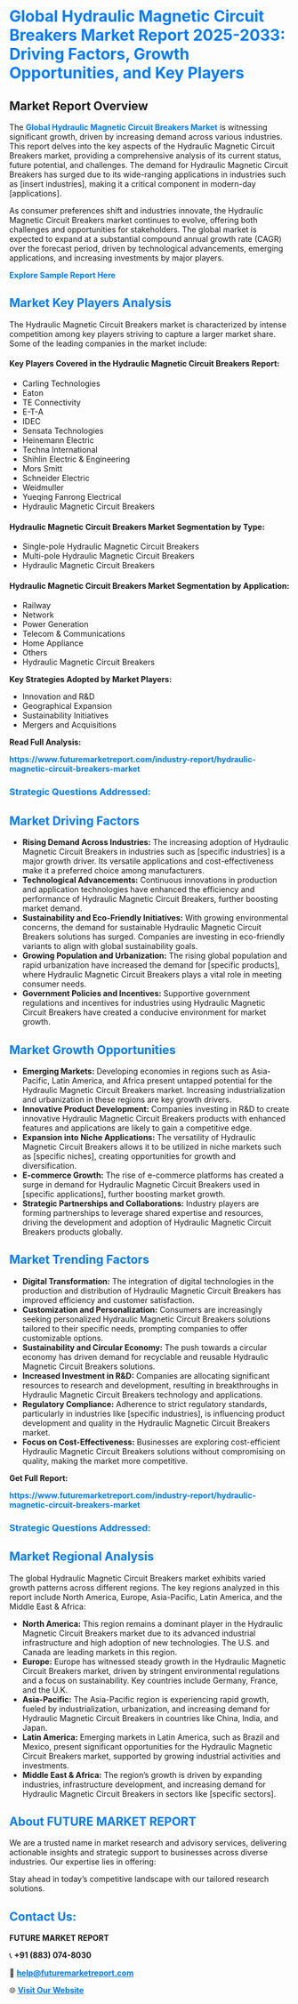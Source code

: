 <h1 style="color: #007BFF;">Global Hydraulic Magnetic Circuit Breakers Market Report 2025-2033: Driving Factors, Growth Opportunities, and Key Players</h1>

<section id="overview">
<h2>Market Report Overview</h2>
<p>The <a href="https://www.futuremarketreport.com/industry-report/hydraulic-magnetic-circuit-breakers-market" style="color: #007BFF; text-decoration: none;"><strong>Global Hydraulic Magnetic Circuit Breakers Market</strong></a> is witnessing significant growth, driven by increasing demand across various industries. This report delves into the key aspects of the Hydraulic Magnetic Circuit Breakers market, providing a comprehensive analysis of its current status, future potential, and challenges. The demand for Hydraulic Magnetic Circuit Breakers has surged due to its wide-ranging applications in industries such as [insert industries], making it a critical component in modern-day [applications].</p>
<p>As consumer preferences shift and industries innovate, the Hydraulic Magnetic Circuit Breakers market continues to evolve, offering both challenges and opportunities for stakeholders. The global market is expected to expand at a substantial compound annual growth rate (CAGR) over the forecast period, driven by technological advancements, emerging applications, and increasing investments by major players.</p>
</section>

<section id="overview">
<p><a href="https://www.futuremarketreport.com/request-sample/reportId=100035" style="color: #007BFF; text-decoration: none;"><strong>Explore Sample Report Here</strong></a></p>
</section>

<section id="key-players">
<h2 style="color: #007BFF;">Market Key Players Analysis</h2>
<p>The Hydraulic Magnetic Circuit Breakers market is characterized by intense competition among key players striving to capture a larger market share. Some of the leading companies in the market include:</p>
<h4>Key Players Covered in the Hydraulic Magnetic Circuit Breakers Report:</h4>
<ul><li>Carling Technologies</li><li>Eaton</li><li>TE Connectivity</li><li>E-T-A</li><li>IDEC</li><li>Sensata Technologies</li><li>Heinemann Electric</li><li>Techna International</li><li>Shihlin Electric &amp; Engineering</li><li>Mors Smitt</li><li>Schneider Electric</li><li>Weidmuller</li><li>Yueqing Fanrong Electrical</li><li>Hydraulic Magnetic Circuit Breakers</li></ul>
<h4>Hydraulic Magnetic Circuit Breakers Market Segmentation by Type:</h4>
<ul><li>Single-pole Hydraulic Magnetic Circuit Breakers</li><li>Multi-pole Hydraulic Magnetic Circuit Breakers</li><li>Hydraulic Magnetic Circuit Breakers</li></ul>

<h4>Hydraulic Magnetic Circuit Breakers Market Segmentation by Application:</h4>
<ul><li>Railway</li><li>Network</li><li>Power Generation</li><li>Telecom &amp; Communications</li><li>Home Appliance</li><li>Others</li><li>Hydraulic Magnetic Circuit Breakers</li></ul>
<p><strong>Key Strategies Adopted by Market Players:</strong></p>
<ul>
<li>Innovation and R&D</li>
<li>Geographical Expansion</li>
<li>Sustainability Initiatives</li>
<li>Mergers and Acquisitions</li>
</ul>
</section>

<section>
<p><strong>Read Full Analysis: </strong></p><a href="https://www.futuremarketreport.com/industry-report/hydraulic-magnetic-circuit-breakers-market" style="color: #007BFF; text-decoration: none;"><strong>https://www.futuremarketreport.com/industry-report/hydraulic-magnetic-circuit-breakers-market</strong></a>
<h3 style="color: #007BFF;">Strategic Questions Addressed:</h3>
</section>

<section id="driving-factors">
<h2 style="color: #007BFF;">Market Driving Factors</h2>
<ul>
<li><strong>Rising Demand Across Industries:</strong> The increasing adoption of Hydraulic Magnetic Circuit Breakers in industries such as [specific industries] is a major growth driver. Its versatile applications and cost-effectiveness make it a preferred choice among manufacturers.</li>
<li><strong>Technological Advancements:</strong> Continuous innovations in production and application technologies have enhanced the efficiency and performance of Hydraulic Magnetic Circuit Breakers, further boosting market demand.</li>
<li><strong>Sustainability and Eco-Friendly Initiatives:</strong> With growing environmental concerns, the demand for sustainable Hydraulic Magnetic Circuit Breakers solutions has surged. Companies are investing in eco-friendly variants to align with global sustainability goals.</li>
<li><strong>Growing Population and Urbanization:</strong> The rising global population and rapid urbanization have increased the demand for [specific products], where Hydraulic Magnetic Circuit Breakers plays a vital role in meeting consumer needs.</li>
<li><strong>Government Policies and Incentives:</strong> Supportive government regulations and incentives for industries using Hydraulic Magnetic Circuit Breakers have created a conducive environment for market growth.</li>
</ul>
</section>

<section id="growth-opportunities">
<h2 style="color: #007BFF;">Market Growth Opportunities</h2>
<ul>
<li><strong>Emerging Markets:</strong> Developing economies in regions such as Asia-Pacific, Latin America, and Africa present untapped potential for the Hydraulic Magnetic Circuit Breakers market. Increasing industrialization and urbanization in these regions are key growth drivers.</li>
<li><strong>Innovative Product Development:</strong> Companies investing in R&D to create innovative Hydraulic Magnetic Circuit Breakers products with enhanced features and applications are likely to gain a competitive edge.</li>
<li><strong>Expansion into Niche Applications:</strong> The versatility of Hydraulic Magnetic Circuit Breakers allows it to be utilized in niche markets such as [specific niches], creating opportunities for growth and diversification.</li>
<li><strong>E-commerce Growth:</strong> The rise of e-commerce platforms has created a surge in demand for Hydraulic Magnetic Circuit Breakers used in [specific applications], further boosting market growth.</li>
<li><strong>Strategic Partnerships and Collaborations:</strong> Industry players are forming partnerships to leverage shared expertise and resources, driving the development and adoption of Hydraulic Magnetic Circuit Breakers products globally.</li>
</ul>
</section>

<section id="trending-factors">
<h2 style="color: #007BFF;">Market Trending Factors</h2>
<ul>
<li><strong>Digital Transformation:</strong> The integration of digital technologies in the production and distribution of Hydraulic Magnetic Circuit Breakers has improved efficiency and customer satisfaction.</li>
<li><strong>Customization and Personalization:</strong> Consumers are increasingly seeking personalized Hydraulic Magnetic Circuit Breakers solutions tailored to their specific needs, prompting companies to offer customizable options.</li>
<li><strong>Sustainability and Circular Economy:</strong> The push towards a circular economy has driven demand for recyclable and reusable Hydraulic Magnetic Circuit Breakers solutions.</li>
<li><strong>Increased Investment in R&D:</strong> Companies are allocating significant resources to research and development, resulting in breakthroughs in Hydraulic Magnetic Circuit Breakers technology and applications.</li>
<li><strong>Regulatory Compliance:</strong> Adherence to strict regulatory standards, particularly in industries like [specific industries], is influencing product development and quality in the Hydraulic Magnetic Circuit Breakers market.</li>
<li><strong>Focus on Cost-Effectiveness:</strong> Businesses are exploring cost-efficient Hydraulic Magnetic Circuit Breakers solutions without compromising on quality, making the market more competitive.</li>
</ul>
</section>

<section>
<p><strong>Get Full Report: </strong></p><a href="https://www.futuremarketreport.com/industry-report/hydraulic-magnetic-circuit-breakers-market" style="color: #007BFF; text-decoration: none;"><strong>https://www.futuremarketreport.com/industry-report/hydraulic-magnetic-circuit-breakers-market</strong></a>
<h3 style="color: #007BFF;">Strategic Questions Addressed:</h3>
</section>


<section id="regional-analysis">
<h2 style="color: #007BFF;">Market Regional Analysis</h2>
<p>The global Hydraulic Magnetic Circuit Breakers market exhibits varied growth patterns across different regions. The key regions analyzed in this report include North America, Europe, Asia-Pacific, Latin America, and the Middle East & Africa:</p>
<ul>
<li><strong>North America:</strong> This region remains a dominant player in the Hydraulic Magnetic Circuit Breakers market due to its advanced industrial infrastructure and high adoption of new technologies. The U.S. and Canada are leading markets in this region.</li>
<li><strong>Europe:</strong> Europe has witnessed steady growth in the Hydraulic Magnetic Circuit Breakers market, driven by stringent environmental regulations and a focus on sustainability. Key countries include Germany, France, and the U.K.</li>
<li><strong>Asia-Pacific:</strong> The Asia-Pacific region is experiencing rapid growth, fueled by industrialization, urbanization, and increasing demand for Hydraulic Magnetic Circuit Breakers in countries like China, India, and Japan.</li>
<li><strong>Latin America:</strong> Emerging markets in Latin America, such as Brazil and Mexico, present significant opportunities for the Hydraulic Magnetic Circuit Breakers market, supported by growing industrial activities and investments.</li>
<li><strong>Middle East & Africa:</strong> The region’s growth is driven by expanding industries, infrastructure development, and increasing demand for Hydraulic Magnetic Circuit Breakers in sectors like [specific sectors].</li>
</ul>
</section>

<footer>
<h2 style="color: #007BFF;">About FUTURE MARKET REPORT</h2>
<p>We are a trusted name in market research and advisory services, delivering actionable insights and strategic support to businesses across diverse industries. Our expertise lies in offering:</p>

<p>Stay ahead in today’s competitive landscape with our tailored research solutions.</p>

<h2 style="color: #007BFF;">Contact Us:</h2>
<p><strong>FUTURE MARKET REPORT</strong></p>
<p>📞 <strong>+91 (883) 074-8030</strong></p>
<p>📧 <strong><a href="mailto:help@futuremarketreport.com" style="color: #007BFF;">help@futuremarketreport.com</a></strong></p>
<p>🌐 <strong><a href="https://www.futuremarketreport.com/" style="color: #007BFF;">Visit Our Website</a></strong></p>
</footer>